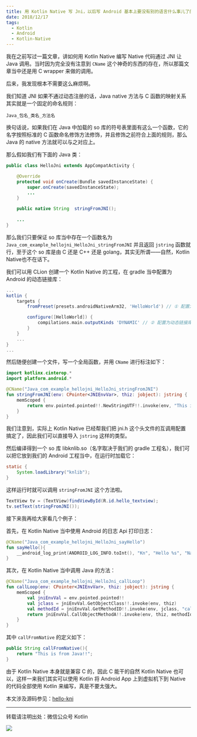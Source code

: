 ```yaml
---
title: 用 Kotlin Native 写 Jni，以后写 Android 基本上要没有别的语言什么事儿了的节奏
date: 2018/12/17
tags:
  - Kotlin
  - Android
  - Kotlin-Native
---
```


我在之前写过一篇文章，讲如何用 Kotlin Native 编写 Native 代码通过 JNI 让 Java 调用。当时因为完全没有注意到 `CName` 这个神奇的东西的存在，所以那篇文章当中还是用 C wrapper 来做的调用。

后来，我发现根本不需要这么麻烦啊。

<!--more-->

我们知道 JNI 如果不通过动态注册的话，Java native 方法与 C 函数的映射关系其实就是一个固定的命名规则：

```
Java_包名_类名_方法名
```

换句话说，如果我们在 Java 中加载的 so 库的符号表里面有这么一个函数，它的名字按照标准的 C 函数命名修饰方法修饰，并且修饰之前符合上面的规则，那么 Java 的 native 方法就可以与之对应上。

那么假如我们有下面的 Java 类：

```java
public class HelloJni extends AppCompatActivity {

    @Override
    protected void onCreate(Bundle savedInstanceState) {
        super.onCreate(savedInstanceState);
        ...
    }

    public native String  stringFromJNI();
    
    ...
}
```

那么我们只要保证 so 库当中存在一个函数名为 `Java_com_example_hellojni_HelloJni_stringFromJNI` 并且返回 `jstring` 函数就行，至于这个 so 库是由 C 还是 C++ 还是 golang，其实无所谓——自然，Kotlin Native也不在话下。

我们可以用 CLion 创建一个 Kotlin Native 的工程，在 gradle 当中配置为 Android 的动态链接库：

```gradle
...
kotlin {
    targets {
        fromPreset(presets.androidNativeArm32, 'HelloWorld') // ① 配置为 Android 的工程

        configure([HelloWorld]) {
            compilations.main.outputKinds 'DYNAMIC' // ② 配置为动态链接库
        }
    }
    ...
}
...
```

然后随便创建一个文件，写一个全局函数，并用 `CName` 进行标注如下：

```kotlin
import kotlinx.cinterop.*
import platform.android.*

@CName("Java_com_example_hellojni_HelloJni_stringFromJNI")
fun stringFromJNI(env: CPointer<JNIEnvVar>, thiz: jobject): jstring {
    memScoped {
        return env.pointed.pointed!!.NewStringUTF!!.invoke(env, "This is from Kotlin Native!!".cstr.ptr)!!
    }
}
```

我们注意到，实际上 Kotlin Native 已经帮我们把 jni.h 这个头文件的互调用配置搞定了，因此我们可以直接导入 `jstring` 这样的类型。

然后编译得到一个 so 库 libknlib.so（名字取决于我们的 gradle 工程名），我们可以把它放到我们的 Android 工程当中，在运行时加载它：

```java
static {
    System.loadLibrary("knlib");
}
```

这样运行时就可以调用 `stringFromJNI` 这个方法啦。

```java
TextView tv = (TextView)findViewById(R.id.hello_textview);
tv.setText(stringFromJNI());
```

接下来我再给大家看几个例子：

首先，在 Kotlin Native 当中使用 Android 的日志 Api 打印日志：

```kotlin
@CName("Java_com_example_hellojni_HelloJni_sayHello")
fun sayHello(){
    __android_log_print(ANDROID_LOG_INFO.toInt(), "Kn", "Hello %s", "Native")
}
```

其次，在 Kotlin Native 当中调用 Java 的方法：

```kotlin
@CName("Java_com_example_hellojni_HelloJni_callLoop")
fun callLoop(env: CPointer<JNIEnvVar>, thiz: jobject): jstring {
    memScoped {
        val jniEnvVal = env.pointed.pointed!!
        val jclass = jniEnvVal.GetObjectClass!!.invoke(env, thiz)
        val methodId = jniEnvVal.GetMethodID!!.invoke(env, jclass, "callFromNative".cstr.ptr, "()Ljava/lang/String;".cstr.ptr)
        return jniEnvVal.CallObjectMethodA!!.invoke(env, thiz, methodId, null) as jstring
    }
}
```

其中 `callFromNative` 的定义如下：
    
```java
public String callFromNative(){
    return "This is from Java!!";
}
```
    
由于 Kotlin Native 本身就是兼容 C 的，因此 C 能干的自然 Kotlin Native 也可以，这样一来我们其实可以使用 Kotlin 将 Android App 上到虚拟机下到 Native 的代码全部使用 Kotlin 来编写，真是不要太强大。

本文涉及源码参见：[hello-kni](https://github.com/enbandari/hello-kni)

---
转载请注明出处：微信公众号 Kotlin

![](https://kotlinblog-1251218094.costj.myqcloud.com/80f29e08-11ff-4c47-a6d1-6c4a4ae08ae8/arts/Kotlin.jpg)









